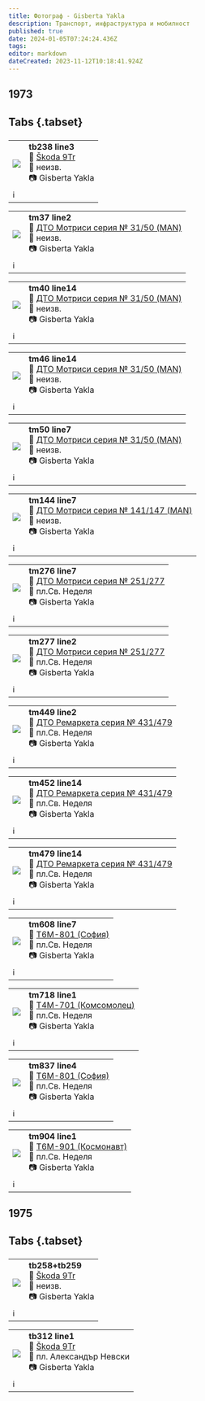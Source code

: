 ```yaml
---
title: Фотограф - Gisberta Yakla
description: Транспорт, инфраструктура и мобилност
published: true
date: 2024-01-05T07:24:24.436Z
tags: 
editor: markdown
dateCreated: 2023-11-12T10:18:41.924Z
---
```


## 1973
## Tabs {.tabset}
### 



<!--следващ пост--> 
<div class="table-responsive"><table style="width:100%"><tr>
<td><img src="https://drive.google.com/uc?id=147_egdsM-JbLFj9eedB8DO3WRnai_hqT"></td>
<td><b>tb238 line3</b><br> 🚎 <a href="/bg/public-transport/fleet-list/1964-Skoda-9Tr">Škoda 9Tr</a><br>📌 неизв.<br> 📷 Gisberta Yakla<br></td></tr>
  <td colspan=2 >ℹ️ </td></table></div>
  
<!--следващ пост--> 
<div class="table-responsive"><table style="width:100%"><tr>
<td><img src="https://drive.google.com/uc?id=10QxNsSV7neBSMwYltcdVtb0MVRd5LBSq"></td>
<td><b>tm37 line2</b><br> 🚋 <a href="/bg/public-transport/fleet-list/1942-DTO-31-51">ДТО Мотриси серия № 31/50 (MAN)</a><br>📌 неизв.<br> 📷 Gisberta Yakla<br></td></tr>
  <td colspan=2 >ℹ️ </td></table></div>
  
<!--следващ пост--> 
<div class="table-responsive"><table style="width:100%"><tr>
<td><img src="https://drive.google.com/uc?id=1GqNtLXf0WWZlHs7Q_8-bdBVjxMWWoegf"></td>
<td><b>tm40 line14</b><br> 🚋 <a href="/bg/public-transport/fleet-list/1942-DTO-31-51">ДТО Мотриси серия № 31/50 (MAN)</a><br>📌 неизв.<br> 📷 Gisberta Yakla<br></td></tr>
  <td colspan=2 >ℹ️ </td></table></div>
  
<!--следващ пост--> 
<div class="table-responsive"><table style="width:100%"><tr>
<td><img src="https://drive.google.com/uc?id=155R3Sd1jzCsJmJdpcwsjxlkxk52aP8_5"></td>
<td><b>tm46 line14</b><br> 🚋 <a href="/bg/public-transport/fleet-list/1942-DTO-31-51">ДТО Мотриси серия № 31/50 (MAN)</a><br>📌 неизв.<br> 📷 Gisberta Yakla<br></td></tr>
  <td colspan=2 >ℹ️ </td></table></div>
  
<!--следващ пост--> 
<div class="table-responsive"><table style="width:100%"><tr>
<td><img src="https://drive.google.com/uc?id=1vxJbmmk2SbiN60vaDMrGezw8zOROAS2L"></td>
<td><b>tm50 line7</b><br> 🚋 <a href="/bg/public-transport/fleet-list/1942-DTO-31-51">ДТО Мотриси серия № 31/50 (MAN)</a><br>📌 неизв.<br> 📷 Gisberta Yakla<br></td></tr>
  <td colspan=2 >ℹ️ </td></table></div>
  
<!--следващ пост--> 
<div class="table-responsive"><table style="width:100%"><tr>
<td><img src="https://drive.google.com/uc?id=1Vib3nFgCfqVARYGUg5KgKkmkVVAd8P6H"></td>
<td><b>tm144 line7</b><br> 🚋 <a href="/bg/public-transport/fleet-list/1940-DTO-141-147">ДТО Мотриси серия № 141/147 (MAN)</a><br>📌 неизв.<br> 📷 Gisberta Yakla<br></td></tr>
  <td colspan=2 >ℹ️ </td></table></div>


<!--следващ пост--> 
<div class="table-responsive"><table style="width:100%"><tr>
<td><img src="https://drive.google.com/uc?id=1VsV5hlX4Z4t63xv0jFeXYdluy8EfdBq4"></td>
<td><b>tm276 line7</b><br> 🚋 <a href="/bg/public-transport/fleet-list/1949-DTO-251-277">ДТО Мотриси серия № 251/277</a><br>📌 пл.Св. Неделя<br> 📷 Gisberta Yakla<br></td></tr>
  <td colspan=2 >ℹ️ </td></table></div>
  
<!--следващ пост--> 
<div class="table-responsive"><table style="width:100%"><tr>
<td><img src="https://drive.google.com/uc?id=1MXHS0WrT4DvBh8FbjACiliP0WiQD8Giq"></td>
<td><b>tm277 line2</b><br> 🚋 <a href="/bg/public-transport/fleet-list/1949-DTO-251-277">ДТО Мотриси серия № 251/277</a><br>📌 пл.Св. Неделя<br> 📷 Gisberta Yakla<br></td></tr>
  <td colspan=2 >ℹ️ </td></table></div>
  
  
<!--следващ пост--> 
<div class="table-responsive"><table style="width:100%"><tr>
<td><img src="https://drive.google.com/uc?id=1S7YQzehwcTle9L8FhTgEi0j79rLTrDyV"></td>
<td><b>tm449 line2</b><br> 🚋 <a href="/bg/public-transport/fleet-list/1949-DTO-431-479">ДТО Ремаркета серия № 431/479</a><br>📌 пл.Св. Неделя<br> 📷 Gisberta Yakla<br></td></tr>
  <td colspan=2 >ℹ️ </td></table></div>
  
<!--следващ пост--> 
<div class="table-responsive"><table style="width:100%"><tr>
<td><img src="https://drive.google.com/uc?id=1AedJjyTuJFhnfEr3CPSh5X4WkCtGtkth"></td>
<td><b>tm452 line14</b><br> 🚋 <a href="/bg/public-transport/fleet-list/1949-DTO-431-479">ДТО Ремаркета серия № 431/479</a><br>📌 пл.Св. Неделя<br> 📷 Gisberta Yakla<br></td></tr>
  <td colspan=2 >ℹ️ </td></table></div>
  
<!--следващ пост--> 
<div class="table-responsive"><table style="width:100%"><tr>
<td><img src="https://drive.google.com/uc?id=1o86jI1CT-qDhLxS70mmP8-eP0t-5zivw"></td>
<td><b>tm479 line14</b><br> 🚋 <a href="/bg/public-transport/fleet-list/1949-DTO-431-479">ДТО Ремаркета серия № 431/479</a><br>📌 пл.Св. Неделя<br> 📷 Gisberta Yakla<br></td></tr>
  <td colspan=2 >ℹ️ </td></table></div>
  
  
<!--следващ пост--> 
<div class="table-responsive"><table style="width:100%"><tr>
<td><img src="https://drive.google.com/uc?id=1jvk5Qiee5e4Oe2mOB7iXl6L0KuWyBFHi"></td>
<td><b>tm608 line7</b><br> 🚋 <a href="/bg/public-transport/fleet-list/1965-T6M-801">Т6М-801 (София)</a><br>📌 пл.Св. Неделя<br> 📷 Gisberta Yakla<br></td></tr>
  <td colspan=2 >ℹ️ </td></table></div>
  
<!--следващ пост--> 
<div class="table-responsive"><table style="width:100%"><tr>
<td><img src="https://drive.google.com/uc?id=1sp8ihBYIpPYJlOPWNLfqF5jAvELNvLeJ"></td>
<td><b>tm718 line1</b><br> 🚋 <a href="/bg/public-transport/fleet-list/1958-T4M-701">Т4М-701 (Комсомолец)</a><br>📌 пл.Св. Неделя<br> 📷 Gisberta Yakla<br></td></tr>
  <td colspan=2 >ℹ️ </td></table></div>
  
<!--следващ пост--> 
<div class="table-responsive"><table style="width:100%"><tr>
<td><img src="https://drive.google.com/uc?id=1E6A4UJlD0DRCFQZJQIDAVEHrQgSo-NEe"></td>
<td><b>tm837 line4</b><br> 🚋 <a href="/bg/public-transport/fleet-list/1965-T6M-801">Т6М-801 (София)</a><br>📌 пл.Св. Неделя<br> 📷 Gisberta Yakla<br></td></tr>
  <td colspan=2 >ℹ️ </td></table></div>
  
<!--следващ пост--> 
<div class="table-responsive"><table style="width:100%"><tr>
<td><img src="https://drive.google.com/uc?id=1YTC_U6Gvcxi-3rIl-wPtOzrQY-K6fnK1"></td>
<td><b>tm904 line1</b><br> 🚋 <a href="/bg/public-transport/fleet-list/1962-T6M-901">Т6М-901 (Космонавт)</a><br>📌 пл.Св. Неделя<br> 📷 Gisberta Yakla<br></td></tr>
  <td colspan=2 >ℹ️ </td></table></div>  
  
  
## 1975
## Tabs {.tabset}
### 
<!--следващ пост--> 
<div class="table-responsive"><table style="width:100%"><tr>
<td><img src="https://drive.google.com/uc?id=1r89I74yCEm2qjTrMmPetKLY_HsGQJTt3"></td>
<td><b>tb258+tb259</b><br> 🚎 <a href="/bg/public-transport/fleet-list/1964-Skoda-9Tr">Škoda 9Tr</a><br>📌 неизв.<br> 📷 Gisberta Yakla<br></td></tr>
  <td colspan=2 >ℹ️ </td></table></div>
  
  <!--следващ пост--> 
<div class="table-responsive"><table style="width:100%"><tr>
<td><img src="https://drive.google.com/uc?id=1OAXsksjmHb4QrJnkj7lJTcJpabsWnQNe"></td>
<td><b>tb312 line1</b><br> 🚎 <a href="/bg/public-transport/fleet-list/1964-Skoda-9Tr">Škoda 9Tr</a><br>📌 пл. Александър Невски<br> 📷 Gisberta Yakla<br></td></tr>
  <td colspan=2 >ℹ️ </td></table></div>
  








